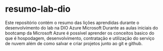 # resumo-lab-dio
Este repositório contém o resumo das lições aprendidas durante o desenvolvimento do lab na DIO Azure Microsoft
Durante as aulas iniciais do bootcamp da Microsoft Azure é possível aprender os conceitos basico do que é hospodagem, desenvolvimento, contratação e utilização do serviço de nuvem além de como salvar e criar projetos junto ao git e github. 
